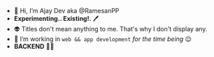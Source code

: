 - 👋 Hi, I’m Ajay Dev aka @RamesanPP 
- **Experimenting.. Existing!.** 🖊️
- 👽 Titles don't mean anything to me. That's why I don't display any.
- 🤖 I’m working in `web && app development`   *for the time being* 😉
- **BACKEND** 🐱‍💻
